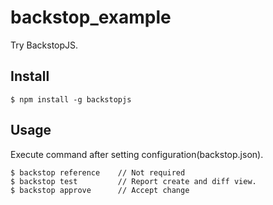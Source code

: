 # backstop_example
Try BackstopJS.

## Install
```
$ npm install -g backstopjs
```

## Usage
Execute command after setting configuration(backstop.json).
```
$ backstop reference    // Not required
$ backstop test         // Report create and diff view.
$ backstop approve      // Accept change
```